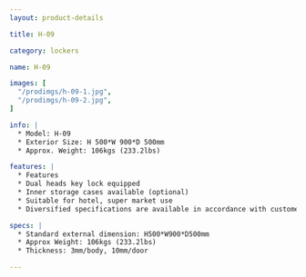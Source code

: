 ```yaml
---
layout: product-details

title: H-09

category: lockers

name: H-09

images: [
  "/prodimgs/h-09-1.jpg",
  "/prodimgs/h-09-2.jpg",
]

info: |
  * Model: H-09
  * Exterior Size: H 500*W 900*D 500mm
  * Approx. Weight: 106kgs (233.2lbs)

features: |
  * Features
  * Dual heads key lock equipped
  * Inner storage cases available (optional)
  * Suitable for hotel, super market use
  * Diversified specifications are available in accordance with customer&#39;s requirements

specs: |
  * Standard external dimension: H500*W900*D500mm
  * Approx Weight: 106kgs (233.2lbs)
  * Thickness: 3mm/body, 10mm/door

---
```



